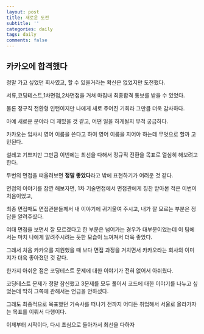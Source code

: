 ```yaml
---
layout: post
title: 새로운 도전
subtitle: ''
categories: daily
tags: daily
comments: false
---
```


## 카카오에 합격했다

정말 가고 싶었던 회사였고, 할 수 있을거라는 확신은 없었지만 도전했다.

서류,코딩테스트,1차면접,2차면접을 거쳐 마침내 최종합격 통보를 받을 수 있었다.

물론 정규직 전환형 인턴이지만 나에게 새로 주어진 기회라 그만큼 더욱 감사하다.

아예 새로운 분야라 더 재밌을 것 같고, 어떤 일을 하게될지 무척 궁금하다.

카카오는 입사시 영어 이름을 쓴다고 하여 영어 이름을 지어야 하는데 무엇으로 할까 고민된다.

설레고 기쁘지만 그만큼 이번에는 최선을 다해서 정규직 전환을 목표로 열심히 해보려고 한다.

두번의 면접을 떠올려보면 **정말 좋았다**라고 밖에 표현하기가 어려운 것 같다.

면접의 이야기를 잠깐 해보자면, 1차 기술면접에서 면접관에게 칭찬 받아본 적은 이번이 처음이었고,

최종 면접때도 면접관분들께서 내 이야기에 귀기울여 주시고, 내가 잘 모르는 부분은 정답을 알려주셨다.

여태 면접을 보면서 잘 모르겠다고 한 부분은 넘어가는 경우가 대부분이었는데 이 팀에서는 마치 나에게 알려주시려는 듯한 모습이 느껴져서 더욱 좋았다.

그래서 처음 카카오를 지원했을 때 보다 면접 과정을 거치면서 카카오라는 회사의 이미지가 더욱 좋아졌던 것 같다.

한가지 아쉬운 점은 코딩테스트 문제에 대한 이야기가 전혀 없어서 아쉬웠다.

코딩테스트 문제가 정말 참신했고 3문제를 모두 풀어서 코드에 대한 이야기를 나누고 싶었는데 딱히 그쪽에 관해서는 언급을 안하셨다.

그래도 최종적으로 목표했던 기숙사를 떠나기 전까지 어디든 취업해서 서울로 올라가자는 목표를 이뤄서 다행이다.

이제부터 시작이다, 다시 초심으로 돌아가서 최선을 다하자